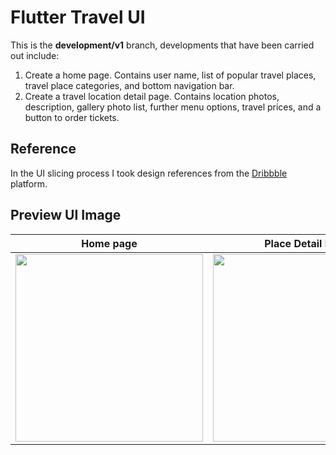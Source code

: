 # Flutter Travel UI

This is the **development/v1** branch, developments that have been carried out include:
1. Create a home page. Contains user name, list of popular travel places, travel place categories, and bottom navigation bar.
2. Create a travel location detail page. Contains location photos, description, gallery photo list, further menu options, travel prices, and a button to order tickets.

## Reference

In the UI slicing process I took design references from the [Dribbble](https://dribbble.com/shots/18038495-Travel-App) platform.

## Preview UI Image

| Home page    | Place Detail Page |
|--------------|-------------------|
| <img src="https://github.com/achmadfaizalawi/flutter_travel_ui/blob/development/v1/assets/preview_ui_images/home_page.png?raw=true" width="300"/> | <img src="https://github.com/achmadfaizalawi/flutter_travel_ui/blob/development/v1/assets/preview_ui_images/detail_place_page.png?raw=true" width="300"/>